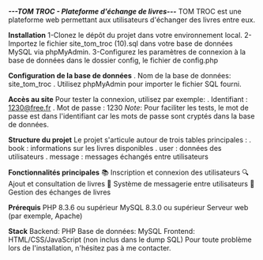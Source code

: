 ***---TOM TROC - Plateforme d'échange de livres---***
TOM TROC est une plateforme web permettant aux utilisateurs d'échanger des livres entre eux.

**Installation**
1-Clonez le dépôt du projet dans votre environnement local.
2-Importez le fichier site_tom_troc (10).sql dans votre base de données MySQL via phpMyAdmin.
3-Configurez les paramètres de connexion à la base de données dans le dossier config, le fichier de config.php

**Configuration de la base de données**
    . Nom de la base de données: site_tom_troc
    . Utilisez phpMyAdmin pour importer le fichier SQL fourni.

**Accès au site**
Pour tester la connexion, utilisez par exemple:
    . Identifiant : 1230@free.fr
    . Mot de passe : 1230
*Note*: Pour faciliter les tests, le mot de passe est dans l'identifiant car les mots de passe sont cryptés dans la base de données.

**Structure du projet**
Le projet s'articule autour de trois tables principales :
    . book : informations sur les livres disponibles
    . user : données des utilisateurs
    . message : messages échangés entre utilisateurs

**Fonctionnalités principales**
📚 Inscription et connexion des utilisateurs
🔍 Ajout et consultation de livres
💬 Système de messagerie entre utilisateurs
🔄 Gestion des échanges de livres

**Prérequis**
PHP 8.3.6 ou supérieur
MySQL 8.3.0 ou supérieur
Serveur web (par exemple, Apache)

**Stack**
Backend: PHP
Base de données: MySQL
Frontend: HTML/CSS/JavaScript (non inclus dans le dump SQL)
Pour toute problème lors de l'installation, n'hésitez pas à me contacter.